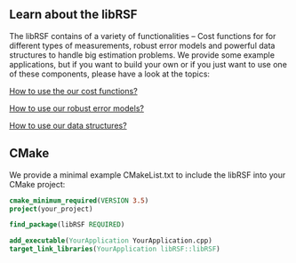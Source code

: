 ## Learn about the libRSF
The libRSF contains of a variety of functionalities – Cost functions for for different types of measurements, robust error models and powerful data structures to handle big estimation problems.
We provide some example applications, but if you want to build your own or if you just want to use one of these components, please have a look at the topics:

[How to use the our cost functions?](CUSTOM_FACTORS.md)

[How to use our robust error models?](CUSTOM_ERROR_MODELS.md)

[How to use our data structures?](CUSTOM_IN_OUT.md)

## CMake
We provide a minimal example CMakeList.txt to include the libRSF into your CMake project:

```CMake
cmake_minimum_required(VERSION 3.5)
project(your_project)

find_package(libRSF REQUIRED)

add_executable(YourApplication YourApplication.cpp)
target_link_libraries(YourApplication libRSF::libRSF)
```
